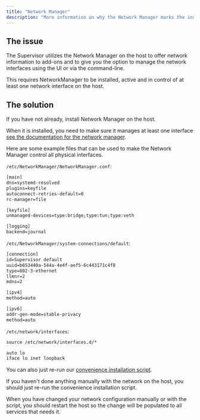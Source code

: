 ```yaml
---
title: "Network Manager"
description: "More information on why the Network Manager marks the installation as unsupported."
---
```


## The issue

The Supervisor utilizes the Network Manager on the host to offer network information
to add-ons and to give you the option to manage the network interfaces using the UI
or via the command-line.

This requires NetworkManager to be installed, active
and in control of at least one network interface on the host.

## The solution

If you have not already, install Network Manager on the host.

When it is installed, you need to make sure it manages at least one interface
[see the documentation for the network manager](https://wiki.debian.org/NetworkManager).

Here are some example files that can be used to make the Network Manager control all
physical interfaces.

`/etc/NetworkManager/NetworkManager.conf`:

```txt
[main]
dns=systemd-resolved
plugins=keyfile
autoconnect-retries-default=0
rc-manager=file

[keyfile]
unmanaged-devices=type:bridge;type:tun;type:veth

[logging]
backend=journal
```

`/etc/NetworkManager/system-connections/default`:

```txt
[connection]
id=Supervisor default
uuid=b653440a-544a-4e4f-aef5-6c443171c4f8
type=802-3-ethernet
llmnr=2
mdns=2

[ipv4]
method=auto

[ipv6]
addr-gen-mode=stable-privacy
method=auto
```

`/etc/network/interfaces`:

```txt
source /etc/network/interfaces.d/*

auto lo
iface lo inet loopback
```

You can also just re-run our
[convenience installation script](https://github.com/home-assistant/supervised-installer).

If you haven't done anything manually with the network on the host, you should just
re-run the convenience installation script.

When you have changed your network configuration manually or with the script,
you should restart the host so the change will be populated to all services that
needs it.
